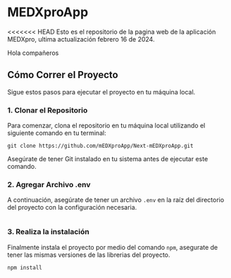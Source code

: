 # MEDXproApp

<<<<<<< HEAD
Esto es el repositorio de la pagina web de la aplicación MEDXpro, ultima actualización febrero 16 de 2024.

Hola compañeros 

## Cómo Correr el Proyecto

Sigue estos pasos para ejecutar el proyecto en tu máquina local.

### 1. Clonar el Repositorio

Para comenzar, clona el repositorio en tu máquina local utilizando el siguiente comando en tu terminal:

```plaintext
git clone https://github.com/mEDXproApp/Next-mEDXproApp.git
```

Asegúrate de tener Git instalado en tu sistema antes de ejecutar este comando.

### 2. Agregar Archivo .env

A continuación, asegúrate de tener un archivo `.env` en la raíz del directorio del proyecto con la configuración necesaria.

```plaintext

```
### 3. Realiza la instalación

Finalmente instala el proyecto por medio del comando `npm`, asegurate de tener las mismas versiones de las librerias del proyecto.

```plaintext
npm install
```

